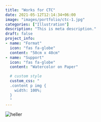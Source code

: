 ```yaml
---
title: "Works for CTC"
date: 2021-05-12T12:14:34+06:00
image: "images/portfolio/ctc-1.jpg"
categories: ["Illustration"]
description: "This is meta description."
draft: false
project_info:
- name: "Format"
  icon: "fas fa-globe"
  content: "50cm x 40cm"
- name: "Support"
  icon: "fas fa-globe"
  content: "Watercolor on Paper"

  # custom style
  custom_css: "
  .content p img {
    width: 100%;
  }
  "
---
```


![heller](/images/portfolio/ctc-2.jpg)
